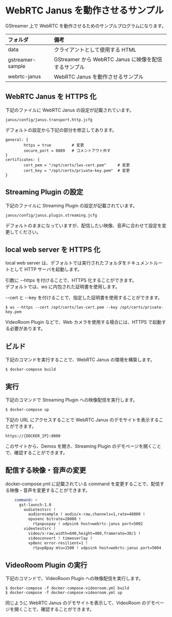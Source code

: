 # WebRTC Janus を動作させるサンプル

GStreamer 上で WebRTC を動作させるためのサンプルプログラムになります。

|フォルダ|備考|
|:--|:--|
|data|クライアントとして使用する HTML|
|gstreamer-sample|GStreamer から WebRTC Janus に映像を配信するサンプル|
|webrtc-janus|WebRTC Janus を動作させるサンプル|

## WebRTC Janus を HTTPS 化

下記のファイルに WebRTC Janus の設定が記載されています。

```
janus/config/janus.transport.http.jcfg
```

デフォルトの設定から下記の部分を修正してあります。

```
general: {
        https = true         # 変更
        secure_port = 8089   # コメントアウト外す
}
certificates: {
        cert_pem = "/opt/certs/lws-cert.pem"     # 変更
        cert_key = "/opt/certs/private-key.pem"  # 変更
}
```

## Streaming Plugin の設定

下記のファイルに Streaming Plugin の設定が記載されています。

```
janus/config/janus.plugin.streaming.jcfg
```

デフォルトのままになっていますが、配信したい映像、音声に合わせて設定を変更してください。

## local web server を HTTPS 化

local web server は、デフォルトでは実行されたフォルダをドキュメントルートとして HTTP サーバを起動します。

引数に --https を付けることで、HTTPS 化することができます。<br>
デフォルトでは、ws に内包された証明書を使用します。

--cert と --key を付けることで、指定した証明書を使用することができます。

```
$ ws --https --cert /opt/certs/lws-cert.pem --key /opt/certs/private-key.pem
```

VideoRoom Plugin などで、Web カメラを使用する場合には、HTTPS で起動する必要があります。

## ビルド

下記のコマンドを実行することで、WebRTC Janus の環境を構築します。

```
$ docker-compose build
```

## 実行

下記のコマンドで Streaming Plugin への映像配信を実行します。

```
$ docker-compose up
```

下記の URL にアクセスすることで WebRTC Janus のデモサイトを表示することができます。<br>

```
https://{DOCKER_IP}:8000
```

このサイトから、Demos を開き、Streaming Plugin のデモページを開くことで、確認することができます。

## 配信する映像・音声の変更

docker-compose.yml に記載されている command を変更することで、配信する映像・音声を変更することができます。

```yml
    command: >
      gst-launch-1.0 
        audiotestsrc ! 
          audioresample ! audio/x-raw,channels=1,rate=48000 ! 
          opusenc bitrate=20000 ! 
            rtpopuspay ! udpsink host=webrtc-janus port=5002 
        videotestsrc ! 
          video/x-raw,width=640,height=480,framerate=30/1 ! 
          videoconvert ! timeoverlay ! 
          vp8enc error-resilient=1 ! 
            rtpvp8pay mtu=1500 ! udpsink host=webrtc-janus port=5004
```

## VideoRoom Plugin の実行

下記のコマンドで、VideoRoom Plugin への映像配信を実行します。

```
$ docker-compose -f docker-compose-videoroom.yml build
$ docker-compose -f docker-compose-videoroom.yml up
```

同じように WebRTC Janus のデモサイトを表示して、VideoRoom のデモページを開くことで、確認することができます。

